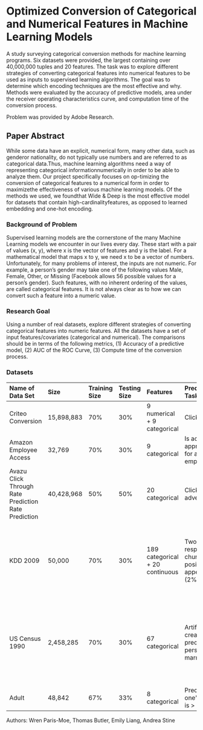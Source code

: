 # Optimized Conversion of Categorical and Numerical Features in Machine Learning Models
A study surveying categorical conversion methods for machine learning programs. Six datasets were provided, the largest containing over 40,000,000 tuples and 20 features. The task was to explore different strategies of converting categorical features into numerical features to be used as inputs to supervised learning algorithms. The goal was to determine which encoding techniques are the most effective and why. Methods were evaluated by the accuracy of predictive models, area under the receiver operating characteristics curve, and computation time of the conversion process. 

Problem was provided by Adobe Research.

## Paper Abstract
While some data have an explicit, numerical form, many other data, such as genderor  nationality,  do  not  typically  use  numbers  and  are  referred  to  as  categorical  data.Thus, machine learning algorithms need a way of representing categorical informationnumerically in order to be able to analyze them.  Our project specifically focuses on op-timizing the conversion of categorical features to a numerical form in order to maximizethe effectiveness of various machine learning models.  Of the methods we used, we foundthat Wide & Deep is the most effective model for datasets that contain high-cardinalityfeatures, as opposed to learned embedding and one-hot encoding.

### Background of Problem
Supervised learning models are the cornerstone of the many Machine Learning models we encounter in our lives every day. These start with a pair of values (x, y), where x is the vector of features and y is the label. For a mathematical model that maps x to y, we need x to be a vector of numbers. Unfortunately, for many problems of interest, the inputs are not numeric. For example, a person’s gender may take one of the following values Male, Female, Other, or Missing (Facebook allows 56 possible values for a person’s gender). Such features, with no inherent ordering of the values, are called categorical features. It is not always clear as to how we can convert such a feature into a numeric value.

### Research Goal
Using a number of real datasets, explore different strategies of converting categorical features into numeric features. All the datasets have a set of input features/covariates (categorical and numerical). The comparisons should be in terms of the following metrics, (1) Accuracy of a predictive model, (2) AUC of the ROC Curve, (3) Compute time of the conversion process.

### Datasets

| Name of Data Set | Size | Training Size | Testing Size | Features | Prediction Task | Comments |
| :--- | :--- | :--- | :--- | :--- | :--- | :--- |
| Criteo Conversion | 15,898,883 | 70% | 30% | 9 numerical + 9 categorical | Click | - |
| Amazon Employee Access | 32,769 | 70% | 30% | 9 categorical | Is access appropriate for an employee? | - |
| Avazu Click Through Rate Prediction Rate Prediction | 40,428,968 | 50% | 50% | 20 categorical | Click on advertisement | Mobile app advertisement data |
| KDD 2009 | 50,000 | 70% | 30% | 189 categorical + 20 continuous | Two responses churn (16% positive) and appetency (2% positive) | The original data has 15K vars, kept all available categorical variables and only the top 20 (by abs(cor)) cont variables |
| US Census 1990 | 2,458,285 | 70% | 30% | 67 categorical | Artificial task created to predict if a person is married | This is US census data that has been obfuscated. A number of interesting variables are available. The task is a concocted one |
| Adult | 48,842 | 67% | 33% | 8 categorical | Predict if one's income is > 50k | - |

Authors: Wren Paris-Moe, Thomas Butler, Emily Liang, Andrea Stine
